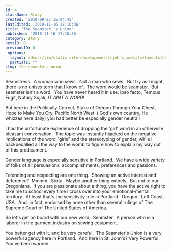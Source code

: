 ```yaml
---
id: 4
className: Story
created: '2010-09-25 15:04:45'
lastEdited: '2010-11-16 17:10:36'
title: 'The Seamster''s Union'
published: '2010-11-16 17:10:36'
category: story
nextID: 0
previousID: 0
_options:
  layout: /Users/jim/static-site-development/stjohnsjim/site/layouts/default.static.ttml
  partials: ""
slug: the-seamsters-union
---
```

<p>
<p >Seamstress.&nbsp; A woman who sews.&nbsp; Not a man who sews.&nbsp; But try as I might, there is no unisex term that I know of.&nbsp; The word would be seamster.&nbsp; But seamster isn't a word.&nbsp; You have never heard it in use. ipso facto, Tempus Fugit, Notary Sojak, <em>IT AINT A WORD</em>!</p>

<p >But here in the Politically Correct, Stake of Oregon Through Your Chest, Hope to Make You Cry, Pacific North West&nbsp; ( God's own country, He whizzes here daily) you had better be especially gender neutral!</p>

<p >I had the unfortunate experience of dropping the 'girl' word in an otherwise pleasant conversation.&nbsp; The topic was instantly hijacked on the negative implications of the word &quot;girls&quot; and the stereotyping of gender, while I backpedalled all the way to the womb to figure how to explain my way out of this predicament.</p>

<p >Gender language is especially sensitive in Portland.&nbsp; We have a wide variety of folks of all persuasions, accomplishments, preferences and passions.</p>

<p >Tolerating and respecting are one thing.&nbsp; Showing an active interest and deference?&nbsp; Mmmm.&nbsp; Sorta.&nbsp; Maybe another thing entirely.&nbsp; But not to our Oregonians.&nbsp; If you are passionate about a thing, you have the active right to take me to school every time I cross over into your emotional-mental territory.&nbsp; At least that's the sensitivity rule in Portland.&nbsp; Oregon.&nbsp; Left Coast. USA.&nbsp; And, in fact, endorsed by none other than several rulings of The Supreme Court of The United States of America.</p>

<p >So let's get on board with our new word:&nbsp; Seamster.&nbsp; A person who is a laborer in the garment industry on sewing equipment.</p>

<p >You better get with it, and be very careful.&nbsp; The Seamster's Union is a very powerful agency here in Portland.&nbsp; And here in St. John's? Very Powerful.&nbsp; You've been warned.</p>
</p>